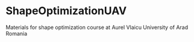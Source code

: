 # ShapeOptimizationUAV
Materials for shape optimization course at Aurel Vlaicu University of Arad Romania
